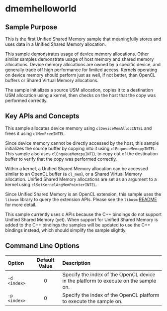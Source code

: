 # dmemhelloworld

## Sample Purpose

This is the first Unified Shared Memory sample that meaningfully stores and uses data in a Unified Shared Memory allocation.

This sample demonstrates usage of device memory allocations.
Other similar samples demonstrate usage of host memory and shared memory allocations.
Device memory allocations are owned by a specific device, and generally trade off high performance for limited access.
Kernels operating on device memory should perform just as well, if not better, than OpenCL buffers or Shared Virtual Memory allocations.

The sample initializes a source USM allocation, copies it to a destination USM allocation using a kernel, then checks on the host that the copy was performed correctly.

## Key APIs and Concepts

This sample allocates device memory using `clDeviceMemAllocINTEL` and frees it using `clMemFreeINTEL`.

Since device memory cannot be directly accessed by the host, this sample initializes the source buffer by copying into it using `clEnqueueMemcpyINTEL`.
This sample also uses `clEnqueueMemcpyINTEL` to copy out of the destination buffer to verify that the copy was performed correctly.

Within a kernel, a Unified Shared Memory allocation can be accessed similar to an OpenCL buffer (a `cl_mem`), or a Shared Virtual Memory allocation.
Unified Shared Memory allocations are set as an argument to a kernel using `clSetKernelArgMemPointerINTEL`.

Since Unified Shared Memory is an OpenCL extension, this sample uses the `libusm` library to query the extension APIs.
Please see the `libusm` [README](../libusm/README.md) for more detail.

This sample currently uses c APIs because the C++ bindings do not support Unified Shared Memory (yet).
When support for Unified Shared Memory is added to the C++ bindings the samples will be updated to use the C++ bindings instead, which should simplify the sample slightly.

## Command Line Options

| Option | Default Value | Description |
|:--|:-:|:--|
| `-d <index>` | 0 | Specify the index of the OpenCL device in the platform to execute on the sample on.
| `-p <index>` | 0 | Specify the index of the OpenCL platform to execute the sample on.
